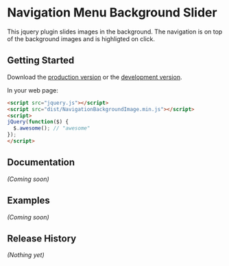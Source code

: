 # Navigation Menu Background Slider

This jquery plugin slides images in the background. The navigation is on top of the background images and is highligted on click.

## Getting Started
Download the [production version][min] or the [development version][max].

[min]: https://raw.github.com/mubtxs/NavigationBackgroundImageSlider/master/dist/NavigationBackgroundImage.min.js
[max]: https://raw.github.com/mubtxs/NavigationBackgroundImageSlider/master/dist/NavigationBackgroundImage.js

In your web page:

```html
<script src="jquery.js"></script>
<script src="dist/NavigationBackgroundImage.min.js"></script>
<script>
jQuery(function($) {
  $.awesome(); // "awesome"
});
</script>
```

## Documentation
_(Coming soon)_

## Examples
_(Coming soon)_

## Release History
_(Nothing yet)_
